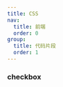 ```yaml
---
title: CSS
nav:
  title: 前端
  order: 0
group:
  title: 代码片段
  order: 1
---
```


### checkbox

<code src="./checkbox/index.tsx"></code>
